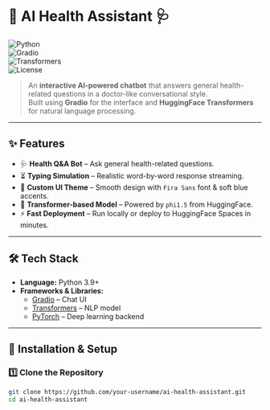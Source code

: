 # 🤖 AI Health Assistant 🩺  

![Python](https://img.shields.io/badge/Python-3.9+-blue?style=flat&logo=python)  
![Gradio](https://img.shields.io/badge/Gradio-UI-orange?style=flat&logo=gradio)  
![Transformers](https://img.shields.io/badge/HuggingFace-Transformers-yellow?style=flat&logo=huggingface)  
![License](https://img.shields.io/badge/License-MIT-green)  

> An **interactive AI-powered chatbot** that answers general health-related questions in a doctor-like conversational style.  
> Built using **Gradio** for the interface and **HuggingFace Transformers** for natural language processing.  

---

## ✨ Features
- 🩺 **Health Q&A Bot** – Ask general health-related questions.
- ⏳ **Typing Simulation** – Realistic word-by-word response streaming.
- 🎨 **Custom UI Theme** – Smooth design with `Fira Sans` font & soft blue accents.
- 🧠 **Transformer-based Model** – Powered by `phi1.5` from HuggingFace.
- ⚡ **Fast Deployment** – Run locally or deploy to HuggingFace Spaces in minutes.

---

## 🛠 Tech Stack
- **Language:** Python 3.9+  
- **Frameworks & Libraries:**  
  - [Gradio](https://gradio.app) – Chat UI  
  - [Transformers](https://huggingface.co/transformers) – NLP model  
  - [PyTorch](https://pytorch.org) – Deep learning backend  

---

## 🚀 Installation & Setup  

### 1️⃣ Clone the Repository
```bash
git clone https://github.com/your-username/ai-health-assistant.git
cd ai-health-assistant
